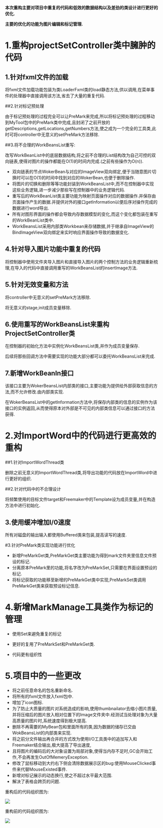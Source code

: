 **本次重构主要对项目中重复的代码和低效的数据结构以及差劲的类设计进行更好的优化.**

**主要的优化的功能为图片编辑和标记管理.**

# 1.重构projectSetController类中臃肿的代码

 ## 1.针对fxml文件的加载

将fxml文件加载功能包装为类LoaderFxml类的load静态方法,供以调用,在菜单事件的处理器中直接调用该方法,省去了大量的重复代码.

##2.针对标记预处理

由于标记预处理的过程完全可以让PreMark来完成,所以将标记预处理的过程移动到MyTool包中的PreMark类中完成,且封闭了之前开放的getDescriptions,getLocations,getNumbers方法,使之成为一个完全的工具类,此时可将controller中无意义的setPreMark方法移除.

##3.将不合理的WorkBeansList重写:

改写WorkBeanList中的底层数据结构,将之前不合理的List结构改为自己可控的双向链表,使得对图片的操作都能在O(1)的时间内完成.(之前有些操作为O(n)).

-  双向链表的节点WokerBean与对应的ImageView双向绑定,便于当随意图片切换时可以在O(1)的时间中找到对应的WokerBean,也便于删除操作.
-   将图片的切换和删除等等功能封装到WorkBeansList中,而不在控制器中实现这些业务逻辑,进一步减少那些写在控制器中的业务逻辑代码.
-   重写后的WorkBeanList类主要功能为映射页面操作对应的数据操作.并保存由页面操作产生的数据.并提供对外的接口getInformation以便后序对操作完成的数据进行word导出.
- 所有对图形界面的操作都会导致内存数据模型的变化,而这个变化都包装在重写的WorkBeanList类中.
- WorkBeansList采用内部类Workbean来存储数据,并于继承自ImageView的BindImageView双向绑定来实时响应界面操作导致的数据变化.

## 4.针对导入图片功能中重复的代码

将控制器中使用文件夹导入图片和直接导入图片的两个控制方法的业务逻辑重新梳理,在导入的代码中直接调用重写的WorkBeansList的insertImage方法.

## 5.针对无效变量和方法

将controller中无意义的setPreMark方法移除.

将无意义的stage,init成员变量移除.

## 6.使用重写的WorkBeansList来重构ProjectSetController类

在控制器的初始化方法中实例化WorkBeansList类,并作为成员变量保存.

后续将那些回调方法中需要实现的功能大部分都可以委托WorkBeansList来完成.

## 7.新增WorkBeanIn接口

该接口主要为WokerBeansList内部类的接口,主要功能为提供给外部获取信息的方法,而不允许修改.由内部类实现.

在WokerBeansList中的getInformation方法中,将保存内部类的信息的实例作为该接口的实例返回,从而使得原本对外部是不可见的内部类信息可以通过接口的方法获得.

# 2.对ImportWord中的代码进行更高效的重构

##1.针对ImportWordThread类

 删除之前无意义的ImportWordThread类,将导出功能的代码放在ImportWord中进行更好的组织.

##2.针对代码中的不合理设计

将频繁使用的目标文件target和Freemaker中的Template设为成员变量,并在构造方法中进行初始化.

## 3.使用缓冲增加I/0速度

所有对磁盘的输出输入都使用Buffered类来包装,提高读写的速度.

#3.针对PreMark类实现功能进行优化

- 新增PreMarkGet类,PreMarkGet类主要功能为得到mark文件夹里信息文件预设的标记.
- 分离原本PreMark里的功能,将名字改为PreMarkSet,只需要在界面设置预设的标记.
- 将标记获取的功能移至新增的PreMarkGet类中实现,PreMarkSet类调用PreMarkGet类来获取预设标记信息.

# 4.新增MarkManage工具类作为标记的管理

- 使用Set来避免重复的标记

- 更好的复用了PreMarkSet和PreMarkGet类.

- 代码更有组织性


# 5.项目中的一些更改

- 将之前任意命名的包名重新命名.
- 将所有的fxml文件放入fxml包中.
- 增加了icon图标.
- 为了防止大质量的图片对系统造成的影响,使用thumbnailator去缩小图片质量,并将压缩后的图片放入相对位置下的Image文件夹中.经测试当处理对象为大量高质量的图片时,系统速度得到极大提高.
- 删除不再需要的MyBean包和里面所有的类,因为数据的储存已交由WokBeansList的内部类来实现.
- 将之前分文件输出再合并的方式改为使用I/O工具类中的追加写入和Freemaker结合输出,极大提高了导出速度,
- 且将图片的编码后的大对象设置为局部对象,使得当内存不足时,GC会开始工作,不会再发生OutOfMemeryException.
- 修改了鼠标移动到大约右下侧会清除数据展示区的bug:使用MouseClicked事件来代替MouseExisted事件.
- 新增对标记展示的动态换行,使之不超过水平最大范围.
- 解决了表格会跨页的问题.

重构后的代码组织图为:

![](C:\Users\振\Desktop\重构后.PNG)

重构前的代码组织图为:

![](C:\Users\振\Desktop\重构前.PNG)

